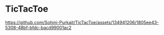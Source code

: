 # TicTacToe
https://github.com/Sohini-Purkait/TicTacToe/assets/134941206/1805ee43-5308-48bf-bfdc-bacd99001ac2
